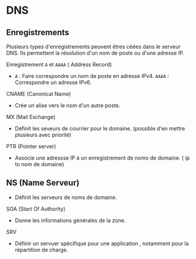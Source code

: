 # DNS

## Enregistrements 

Plusieurs types d'enregistrements peuvent êtres céées dans le serveur DNS. Ils permettent la résolution d'un nom de poste ou d'une adresse IP.

Enregistrement `A` et `AAAA` ( Address Record)
     
  - `A` : Faire correspondre un nom de poste en adresse IPv4. `AAAA` : Correspondre un adresse IPv6.
  
CNAME (Canonical Name)
     
  - Crée un alise vers le nom d'un autre poste.
  
MX (Mail Exchange) 
     
  - Définit les seveurs de courrier pour le domaine. (possible d'en mettre plusieurs avec priorité)

PTR (Pointer server)

  - Associe une adressse IP à un enregistrement de nomo de domaine. ( ip to nom de domaine)

NS (Name Serveur)
- 
  - Définit les serveurs de noms de domaine.
  
  SOA (Start Of Authority)
  
  - Donne les informations générales de la zone.
  
  SRV
  
  - Définir un servuer spécifique pour une application , notamment pour la répartition de charge.